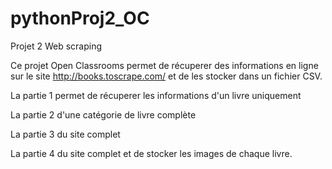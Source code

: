 # pythonProj2_OC
Projet 2 Web scraping

Ce projet Open Classrooms permet de récuperer des informations en ligne sur le site http://books.toscrape.com/ et de les stocker dans un fichier CSV.

La partie 1 permet de récuperer les informations d'un livre uniquement

La partie 2 d'une catégorie de livre complète

La partie 3 du site complet

La partie 4 du site complet et de stocker les images de chaque livre.

